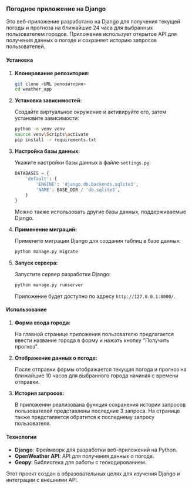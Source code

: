 ### Погодное приложение на Django

Это веб-приложение разработано на Django для получения текущей погоды и прогноза на ближайшие 24 часа для выбранных пользователем городов. Приложение использует открытое API для получения данных о погоде и сохраняет историю запросов пользователей.

#### Установка

1. **Клонирование репозитория:**

   ```bash
   git clone <URL репозитория>
   cd weather_app
   ```

2. **Установка зависимостей:**

   Создайте виртуальное окружение и активируйте его, затем установите зависимости:

   ```bash
   python -m venv venv
   source venv\Scripts\activate 
   pip install -r requirements.txt
   ```

3. **Настройка базы данных:**

   Укажите настройки базы данных в файле `settings.py`:

   ```python
   DATABASES = {
       'default': {
           'ENGINE': 'django.db.backends.sqlite3',
           'NAME': BASE_DIR / 'db.sqlite3',
       }
   }
   ```

   Можно также использовать другие базы данных, поддерживаемые Django.

4. **Применение миграций:**

   Примените миграции Django для создания таблиц в базе данных:

   ```bash
   python manage.py migrate
   ```

5. **Запуск сервера:**

   Запустите сервер разработки Django:

   ```bash
   python manage.py runserver
   ```

   Приложение будет доступно по адресу `http://127.0.0.1:8000/`.

#### Использование

1. **Форма ввода города:**

   На главной странице приложения пользователю предлагается ввести название города в форму и нажать кнопку "Получить прогноз".

2. **Отображение данных о погоде:**

   После отправки формы отображается текущая погода и прогноз на ближайшие 10 часов для выбранного города начиная с времени отправки.

3. **История запросов:**

   В приложении реализована функция сохранения истории запросов пользователей представлены последние 3 запроса. На странице также предсталяется обратится к последнему запросу пользователя.

#### Технологии

- **Django**: Фреймворк для разработки веб-приложений на Python.
- **OpenWeather API**: API для получения данных о погоде.
- **Geopy**: Библиотека для работы с геокодированием.

Этот проект создан в образовательных целях для изучения Django и интеграции с внешними API.
